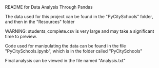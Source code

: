 README for Data Analysis Through Pandas


The data used for this project can be found in the "PyCitySchools" folder, and then in the "Resources" folder

WARNING: students_complete.csv is very large and may take a significant time to preview.


Code used for manipulating the data can be found in the file "PyCitySchools.ipynb", which is in the folder called "PyCitySchools"


Final analysis can be viewed in the file named "Analysis.txt"
